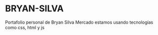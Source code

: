 # BRYAN-SILVA
Portafolio personal de Bryan Silva Mercado
estamos usando tecnologías como css, html y js
